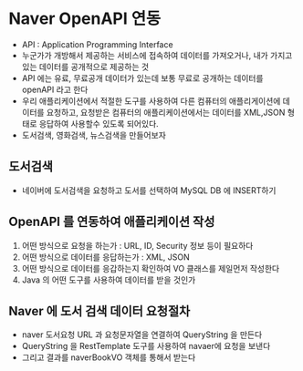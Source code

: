 # Naver OpenAPI 연동
* API : Application Programming Interface 
* 누군가가 개방해서 제공하는 서비스에 접속하여 데이터를 가져오거나, 내가 가지고 있는 데이터를 공개적으로 제공하는 것
* API 에는 유료, 무료공개 데이터가 있는데 보통 무료로 공개하는 데이터를 openAPI 라고 한다
* 우리 애플리케이션에서 적절한 도구를 사용하여 다른 컴퓨터의 애플리게이션에 데이터를 요청하고, 요청받은 컴퓨터의 애플리케이션에서는 데이터를 XML,JSON 형태로 응답하여 사용할수 있도록 되어있다.
* 도서검색, 영화검색, 뉴스검색을 만들어보자

## 도서검색
* 네이버에 도서검색을 요청하고 도서를 선택하여 MySQL DB 에 INSERT하기
## OpenAPI 를 연동하여 애플리케이션 작성
1. 어떤 방식으로 요청을 하는가 :  URL, ID, Security 정보 등이 필요하다
2. 어떤 방식으로 데이터를 응답하는가 : XML, JSON 
3. 어떤 방식으로 데이터를 응갑하는지 확인하여 VO 클래스를 제일먼저 작성한다
4. Java 의 어떤 도구를 사용하여 데이터를 받을 것인가

## Naver 에 도서 검색 데이터 요청절차

* naver 도서요청 URL 과 요청문자열을 연결하여 QueryString 을 만든다
* QueryString 을 RestTemplate 도구를 사용하여 navaer에 요청을 보낸다
* 그리고 결과를 naverBookVO 객체를 통해서 받는다